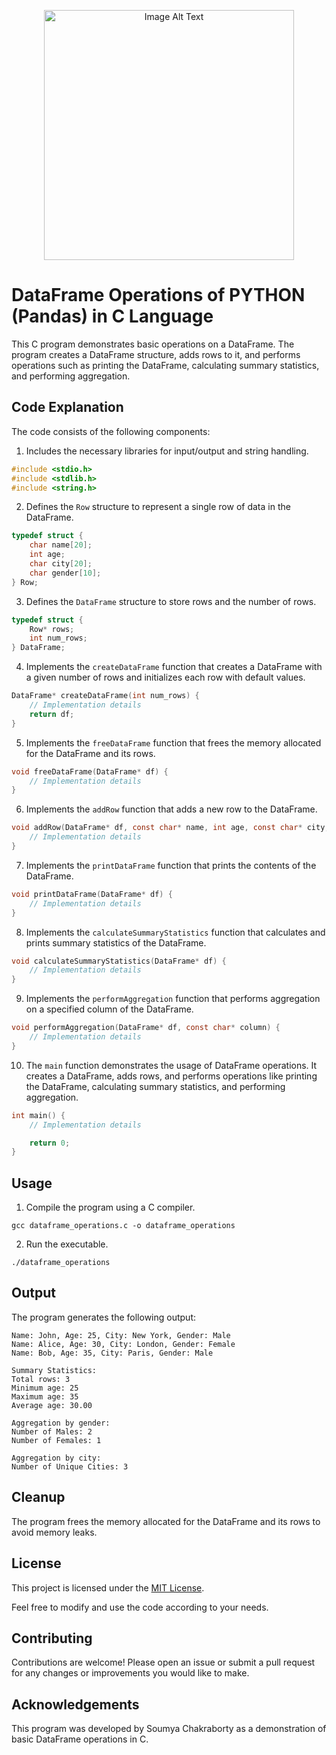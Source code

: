 <p align="center">
  <img src="https://pics.craiyon.com/2023-06-13/0205f5e24c4b4aefb0f47706fb3122de.webp" alt="Image Alt Text" width="400" height="400">
</p>

# DataFrame Operations of PYTHON (Pandas) in C Language

This C program demonstrates basic operations on a DataFrame. The program creates a DataFrame structure, adds rows to it, and performs operations such as printing the DataFrame, calculating summary statistics, and performing aggregation.

## Code Explanation

The code consists of the following components:

1. Includes the necessary libraries for input/output and string handling.
```c
#include <stdio.h>
#include <stdlib.h>
#include <string.h>
```

2. Defines the `Row` structure to represent a single row of data in the DataFrame.
```c
typedef struct {
    char name[20];
    int age;
    char city[20];
    char gender[10];
} Row;
```

3. Defines the `DataFrame` structure to store rows and the number of rows.
```c
typedef struct {
    Row* rows;
    int num_rows;
} DataFrame;
```

4. Implements the `createDataFrame` function that creates a DataFrame with a given number of rows and initializes each row with default values.
```c
DataFrame* createDataFrame(int num_rows) {
    // Implementation details
    return df;
}
```

5. Implements the `freeDataFrame` function that frees the memory allocated for the DataFrame and its rows.
```c
void freeDataFrame(DataFrame* df) {
    // Implementation details
}
```

6. Implements the `addRow` function that adds a new row to the DataFrame.
```c
void addRow(DataFrame* df, const char* name, int age, const char* city, const char* gender) {
    // Implementation details
}
```

7. Implements the `printDataFrame` function that prints the contents of the DataFrame.
```c
void printDataFrame(DataFrame* df) {
    // Implementation details
}
```

8. Implements the `calculateSummaryStatistics` function that calculates and prints summary statistics of the DataFrame.
```c
void calculateSummaryStatistics(DataFrame* df) {
    // Implementation details
}
```

9. Implements the `performAggregation` function that performs aggregation on a specified column of the DataFrame.
```c
void performAggregation(DataFrame* df, const char* column) {
    // Implementation details
}
```

10. The `main` function demonstrates the usage of DataFrame operations. It creates a DataFrame, adds rows, and performs operations like printing the DataFrame, calculating summary statistics, and performing aggregation.
```c
int main() {
    // Implementation details

    return 0;
}
```

## Usage

1. Compile the program using a C compiler.
```
gcc dataframe_operations.c -o dataframe_operations
```

2. Run the executable.
```
./dataframe_operations
```

## Output

The program generates the following output:

```
Name: John, Age: 25, City: New York, Gender: Male
Name: Alice, Age: 30, City: London, Gender: Female
Name: Bob, Age: 35, City: Paris, Gender: Male

Summary Statistics:
Total rows: 3
Minimum age: 25
Maximum age: 35
Average age: 30.00

Aggregation by gender:
Number of Males: 2
Number of Females: 1

Aggregation by city:
Number of Unique Cities: 3
```

## Cleanup

The program frees the memory allocated for the DataFrame and its rows to avoid memory leaks.

## License

This project is licensed under the [MIT License](LICENSE).

Feel free to modify and use the code according to your needs.

## Contributing

Contributions are welcome! Please open an issue or submit a pull request for any changes or improvements you would like to make.

## Acknowledgements

This program was developed by Soumya Chakraborty as a demonstration of basic DataFrame operations in C.
